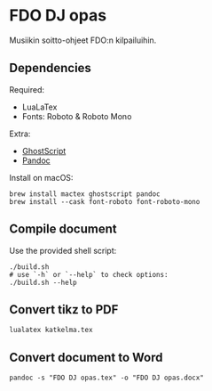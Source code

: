 # FDO DJ opas

Musiikin soitto-ohjeet FDO:n kilpailuihin.

## Dependencies

Required:

- LuaLaTex
- Fonts: Roboto & Roboto Mono

Extra:

- [GhostScript](https://ghostscript.com/about/index.html)
- [Pandoc](https://pandoc.org)

Install on macOS:

```shell
brew install mactex ghostscript pandoc
brew install --cask font-roboto font-roboto-mono
```

## Compile document

Use the provided shell script:

```shell
./build.sh
# use `-h` or `--help` to check options:
./build.sh --help
```

## Convert tikz to PDF

```shell
lualatex katkelma.tex
```

## Convert document to Word

```shell
pandoc -s "FDO DJ opas.tex" -o "FDO DJ opas.docx"
```
